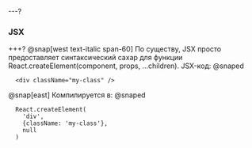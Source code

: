 ---?
### JSX

+++?
@snap[west text-italic span-60]
По существу, JSX просто предоставляет синтаксический сахар для функции React.createElement(component, props, ...children). JSX-код:
@snaped

```
  <div className="my-class" />
```
@snap[east]
Компилируется в:
@snaped
```
  React.createElement(
    'div',
    {className: 'my-class'},
    null
  )
```

  

